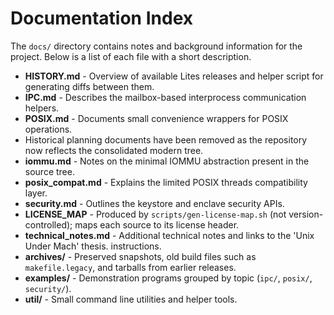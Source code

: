 # Documentation Index

The `docs/` directory contains notes and background information for the project. Below is a list of each file with a short description.

- **HISTORY.md** - Overview of available Lites releases and helper script for generating diffs between them.
- **IPC.md** - Describes the mailbox-based interprocess communication helpers.
- **POSIX.md** - Documents small convenience wrappers for POSIX operations.
- Historical planning documents have been removed as the repository now reflects the consolidated modern tree.
- **iommu.md** - Notes on the minimal IOMMU abstraction present in the source tree.
- **posix_compat.md** - Explains the limited POSIX threads compatibility layer.
- **security.md** - Outlines the keystore and enclave security APIs.
- **LICENSE_MAP** - Produced by `scripts/gen-license-map.sh` (not version-controlled); maps each source to its license header.
- **technical_notes.md** - Additional technical notes and links to the 'Unix Under Mach' thesis.
  instructions.
- **archives/** - Preserved snapshots, old build files such as
  `makefile.legacy`, and tarballs from earlier releases.
- **examples/** - Demonstration programs grouped by topic (`ipc/`, `posix/`,
  `security/`).
- **util/** - Small command line utilities and helper tools.
